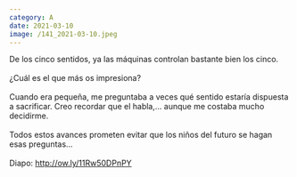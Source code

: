 ```yaml
--- 
category: A 
date: 2021-03-10 
image: /141_2021-03-10.jpeg 
--- 
```


De los cinco sentidos, ya las máquinas controlan bastante bien los cinco. <br><br>¿Cuál es el que más os impresiona? <br><br>Cuando era pequeña, me preguntaba a veces qué sentido estaría dispuesta a sacrificar. Creo recordar que el habla,... aunque me costaba mucho decidirme.<br><br>Todos estos avances prometen evitar que los niños del futuro se hagan esas preguntas... <br><br>Diapo: http://ow.ly/11Rw50DPnPY